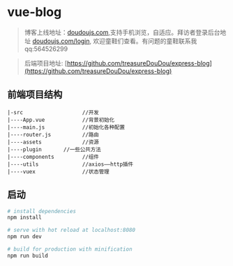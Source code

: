 # vue-blog

> 博客上线地址：[doudoujs.com](http://doudoujs.com),支持手机浏览，自适应。拜访者登录后台地址 [doudoujs.com/login](http://doudoujs.com/login), 欢迎童鞋们查看。有问题的童鞋联系我qq:564526299

> 后端项目地址: [https://github.com/treasureDouDou/express-blog](https://github.com/treasureDouDou/express-blog)

## 前端项目结构

```
|-src  					//开发
|----App.vue  			//背景初始化
|----main.js  			//初始化各种配置
|----router.js  		//路由
|----assets  			//资源
|----plugin       //一些公共方法
|----components  		//组件
|----utils  			//axios——http插件
|----vuex  				//状态管理
```

## 启动

``` bash
# install dependencies
npm install

# serve with hot reload at localhost:8080
npm run dev

# build for production with minification
npm run build
```
